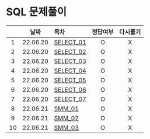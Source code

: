 # SQL 문제풀이
||날짜|목차|정답여부|다시풀기|
|:-:|:-:|:-|:--:|:--:|
|1|22.06.20|[SELECT_01](./select_01.txt)|O|X|
|2|22.06.20|[SELECT_02](./select_02.txt)|O|X|
|3|22.06.20|[SELECT_03](./select_03.txt)|O|X|
|4|22.06.20|[SELECT_04](./select_04.txt)|O|X|
|5|22.06.20|[SELECT_05](./select_05.txt)|O|X|
|6|22.06.20|[SELECT_06](./select_06.txt)|O|X|
|7|22.06.20|[SELECT_07](./select_07.txt)|O|X|
|8|22.06.21|[SMM_01](./smm_01.txt)|O|X|
|9|22.06.21|[SMM_02](./smm_02.txt)|O|X|
|10|22.06.21|[SMM_03](./smm_03.txt)|O|X|